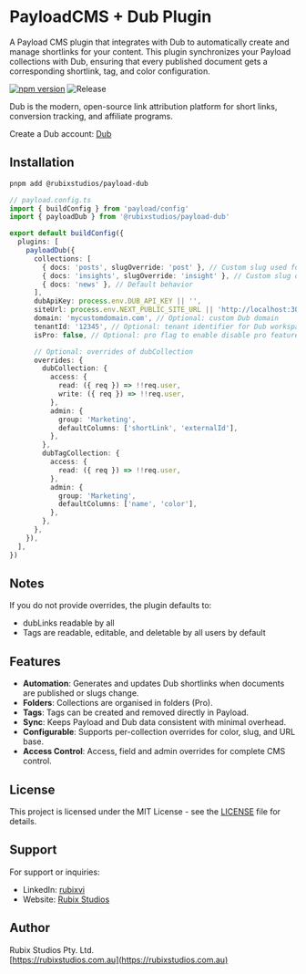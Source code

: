# PayloadCMS + Dub Plugin

A Payload CMS plugin that integrates with Dub to automatically create and manage shortlinks for your content.
This plugin synchronizes your Payload collections with Dub, ensuring that every published document gets a corresponding shortlink, tag, and color configuration.

[![npm version](https://img.shields.io/npm/v/@rubixstudios/payload-dub.svg)](https://www.npmjs.com/package/@rubixstudios/payload-dub)
![Release](https://github.com/rubix-studios-pty-ltd/payload-dub/actions/workflows/release.yml/badge.svg)

Dub is the modern, open-source link attribution platform for short links, conversion tracking, and affiliate programs.

Create a Dub account: [Dub](https://refer.dub.co/rubixstudios)

## Installation

```sh
pnpm add @rubixstudios/payload-dub
```

```typescript
// payload.config.ts
import { buildConfig } from 'payload/config'
import { payloadDub } from '@rubixstudios/payload-dub'

export default buildConfig({
  plugins: [
    payloadDub({
      collections: [
        { docs: 'posts', slugOverride: 'post' }, // Custom slug used for Dub folder and shortlinks
        { docs: 'insights', slugOverride: 'insight' }, // Custom slug only
        { docs: 'news' }, // Default behavior
      ],
      dubApiKey: process.env.DUB_API_KEY || '',
      siteUrl: process.env.NEXT_PUBLIC_SITE_URL || 'http://localhost:3000',
      domain: 'mycustomdomain.com', // Optional: custom Dub domain
      tenantId: '12345', // Optional: tenant identifier for Dub workspace
      isPro: false, // Optional: pro flag to enable disable pro features

      // Optional: overrides of dubCollection
      overrides: {
        dubCollection: {
          access: {
            read: ({ req }) => !!req.user,
            write: ({ req }) => !!req.user,
          },
          admin: {
            group: 'Marketing',
            defaultColumns: ['shortLink', 'externalId'],
          },
        },
        dubTagCollection: {
          access: {
            read: ({ req }) => !!req.user,
          },
          admin: {
            group: 'Marketing',
            defaultColumns: ['name', 'color'],
          },
        },
      },
    }),
  ],
})
```

## Notes

If you do not provide overrides, the plugin defaults to:

- dubLinks readable by all
- Tags are readable, editable, and deletable by all users by default

## Features

- **Automation**: Generates and updates Dub shortlinks when documents are published or slugs change.
- **Folders**: Collections are organised in folders (Pro).
- **Tags**: Tags can be created and removed directly in Payload.
- **Sync**: Keeps Payload and Dub data consistent with minimal overhead.
- **Configurable**: Supports per-collection overrides for color, slug, and URL base.
- **Access Control**: Access, field and admin overrides for complete CMS control.

## License

This project is licensed under the MIT License - see the [LICENSE](LICENSE) file for details.

## Support

For support or inquiries:

- LinkedIn: [rubixvi](https://www.linkedin.com/in/rubixvi/)
- Website: [Rubix Studios](https://rubixstudios.com.au)

## Author

Rubix Studios Pty. Ltd.  
[https://rubixstudios.com.au](https://rubixstudios.com.au)
